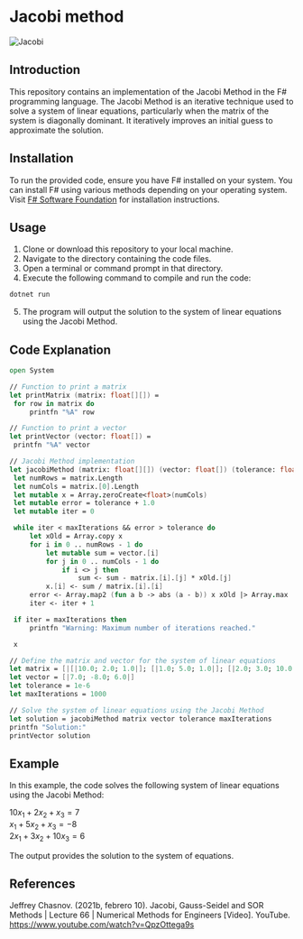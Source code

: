 # Jacobi method

![Jacobi](https://wikimedia.org/api/rest_v1/media/math/render/svg/98608e9e95d5acad149813eca75c8108acec308a)

## Introduction
This repository contains an implementation of the Jacobi Method in the F# programming language. The Jacobi Method is an iterative technique used to solve a system of linear equations, particularly when the matrix of the system is diagonally dominant. It iteratively improves an initial guess to approximate the solution.

## Installation
To run the provided code, ensure you have F# installed on your system. You can install F# using various methods depending on your operating system. Visit [F# Software Foundation](https://fsharp.org/use/) for installation instructions.

## Usage
1. Clone or download this repository to your local machine.
2. Navigate to the directory containing the code files.
3. Open a terminal or command prompt in that directory.
4. Execute the following command to compile and run the code:

```bash
dotnet run
```

5. The program will output the solution to the system of linear equations using the Jacobi Method.

## Code Explanation
```fsharp
open System

// Function to print a matrix
let printMatrix (matrix: float[][]) =
 for row in matrix do
     printfn "%A" row

// Function to print a vector
let printVector (vector: float[]) =
 printfn "%A" vector

// Jacobi Method implementation
let jacobiMethod (matrix: float[][]) (vector: float[]) (tolerance: float) (maxIterations: int) =
 let numRows = matrix.Length
 let numCols = matrix.[0].Length
 let mutable x = Array.zeroCreate<float>(numCols)
 let mutable error = tolerance + 1.0
 let mutable iter = 0

 while iter < maxIterations && error > tolerance do
     let xOld = Array.copy x
     for i in 0 .. numRows - 1 do
         let mutable sum = vector.[i]
         for j in 0 .. numCols - 1 do
             if i <> j then
                 sum <- sum - matrix.[i].[j] * xOld.[j]
         x.[i] <- sum / matrix.[i].[i]
     error <- Array.map2 (fun a b -> abs (a - b)) x xOld |> Array.max
     iter <- iter + 1

 if iter = maxIterations then
     printfn "Warning: Maximum number of iterations reached."

 x

// Define the matrix and vector for the system of linear equations
let matrix = [|[|10.0; 2.0; 1.0|]; [|1.0; 5.0; 1.0|]; [|2.0; 3.0; 10.0|]|]
let vector = [|7.0; -8.0; 6.0|]
let tolerance = 1e-6
let maxIterations = 1000

// Solve the system of linear equations using the Jacobi Method
let solution = jacobiMethod matrix vector tolerance maxIterations
printfn "Solution:"
printVector solution
```

## Example

In this example, the code solves the following system of linear equations using the Jacobi Method:

$10x_1 + 2x_2 + x_3 = 7$ \
$x_1 + 5x_2 + x_3 = -8$ \
$2x_1 + 3x_2 + 10x_3 = 6$

The output provides the solution to the system of equations.

## References

Jeffrey Chasnov. (2021b, febrero 10). Jacobi, Gauss-Seidel and SOR Methods | Lecture 66 | Numerical Methods for Engineers [Video]. YouTube. https://www.youtube.com/watch?v=QpzOttega9s


